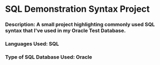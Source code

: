 # SQL Demonstration Syntax Project 

### Description: A small project highlighting commonly used SQL syntax that I've used in my Oracle Test Database.

### Languages Used: SQL

### Type of SQL Database Used: Oracle